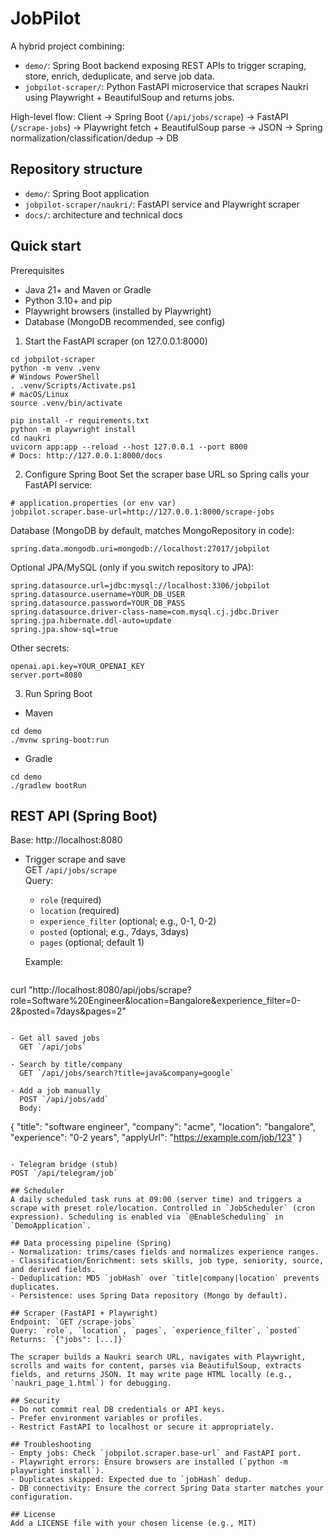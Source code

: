 # JobPilot

A hybrid project combining:
- `demo/`: Spring Boot backend exposing REST APIs to trigger scraping, store, enrich, deduplicate, and serve job data.
- `jobpilot-scraper/`: Python FastAPI microservice that scrapes Naukri using Playwright + BeautifulSoup and returns jobs.

High-level flow:
Client → Spring Boot (`/api/jobs/scrape`) → FastAPI (`/scrape-jobs`) → Playwright fetch + BeautifulSoup parse → JSON → Spring normalization/classification/dedup → DB

## Repository structure
- `demo/`: Spring Boot application
- `jobpilot-scraper/naukri/`: FastAPI service and Playwright scraper
- `docs/`: architecture and technical docs

## Quick start

Prerequisites
- Java 21+ and Maven or Gradle
- Python 3.10+ and pip
- Playwright browsers (installed by Playwright)
- Database (MongoDB recommended, see config)

1) Start the FastAPI scraper (on 127.0.0.1:8000)
```
cd jobpilot-scraper
python -m venv .venv
# Windows PowerShell
. .venv/Scripts/Activate.ps1
# macOS/Linux
source .venv/bin/activate

pip install -r requirements.txt
python -m playwright install
cd naukri
uvicorn app:app --reload --host 127.0.0.1 --port 8000
# Docs: http://127.0.0.1:8000/docs
```

2) Configure Spring Boot
Set the scraper base URL so Spring calls your FastAPI service:
```
# application.properties (or env var)
jobpilot.scraper.base-url=http://127.0.0.1:8000/scrape-jobs
```

Database (MongoDB by default, matches MongoRepository in code):
```
spring.data.mongodb.uri=mongodb://localhost:27017/jobpilot
```

Optional JPA/MySQL (only if you switch repository to JPA):
```
spring.datasource.url=jdbc:mysql://localhost:3306/jobpilot
spring.datasource.username=YOUR_DB_USER
spring.datasource.password=YOUR_DB_PASS
spring.datasource.driver-class-name=com.mysql.cj.jdbc.Driver
spring.jpa.hibernate.ddl-auto=update
spring.jpa.show-sql=true
```

Other secrets:
```
openai.api.key=YOUR_OPENAI_KEY
server.port=8080
```

3) Run Spring Boot
- Maven
```
cd demo
./mvnw spring-boot:run
```
- Gradle
```
cd demo
./gradlew bootRun
```

## REST API (Spring Boot)

Base: http://localhost:8080

- Trigger scrape and save  
  GET `/api/jobs/scrape`  
  Query:
  - `role` (required)
  - `location` (required)
  - `experience_filter` (optional; e.g., 0-1, 0-2)
  - `posted` (optional; e.g., 7days, 3days)
  - `pages` (optional; default 1)

  Example:
  ```
curl "http://localhost:8080/api/jobs/scrape?role=Software%20Engineer&location=Bangalore&experience_filter=0-2&posted=7days&pages=2"
```

- Get all saved jobs  
  GET `/api/jobs`

- Search by title/company  
  GET `/api/jobs/search?title=java&company=google`

- Add a job manually  
  POST `/api/jobs/add`  
  Body:
  ```
  {
    "title": "software engineer",
    "company": "acme",
    "location": "bangalore",
    "experience": "0-2 years",
    "applyUrl": "https://example.com/job/123"
  }
  ```

- Telegram bridge (stub)  
  POST `/api/telegram/job`

## Scheduler
A daily scheduled task runs at 09:00 (server time) and triggers a scrape with preset role/location. Controlled in `JobScheduler` (cron expression). Scheduling is enabled via `@EnableScheduling` in `DemoApplication`.

## Data processing pipeline (Spring)
- Normalization: trims/cases fields and normalizes experience ranges.
- Classification/Enrichment: sets skills, job type, seniority, source, and derived fields.
- Deduplication: MD5 `jobHash` over `title|company|location` prevents duplicates.
- Persistence: uses Spring Data repository (Mongo by default).

## Scraper (FastAPI + Playwright)
Endpoint: `GET /scrape-jobs`  
Query: `role`, `location`, `pages`, `experience_filter`, `posted`  
Returns: `{"jobs": [...]}`

The scraper builds a Naukri search URL, navigates with Playwright, scrolls and waits for content, parses via BeautifulSoup, extracts fields, and returns JSON. It may write page HTML locally (e.g., `naukri_page_1.html`) for debugging.

## Security
- Do not commit real DB credentials or API keys.
- Prefer environment variables or profiles.
- Restrict FastAPI to localhost or secure it appropriately.

## Troubleshooting
- Empty jobs: Check `jobpilot.scraper.base-url` and FastAPI port.
- Playwright errors: Ensure browsers are installed (`python -m playwright install`).
- Duplicates skipped: Expected due to `jobHash` dedup.
- DB connectivity: Ensure the correct Spring Data starter matches your configuration.

## License
Add a LICENSE file with your chosen license (e.g., MIT)